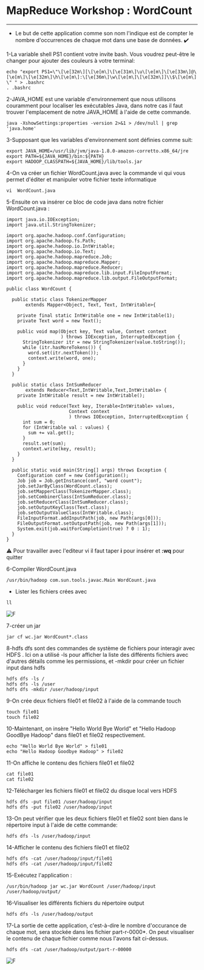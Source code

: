 
# MapReduce Workshop : WordCount


---
- Le but de cette application comme son nom l'indique est de compter le nombre d'occurrences de chaque mot dans une base de données. :heavy_check_mark: 

1-La variable shell PS1 contient votre invite bash. Vous voudrez peut-être le changer pour ajouter des couleurs à votre terminal:
```console
echo "export PS1=\"\[\e[32m\][\[\e[m\]\[\e[31m\]\u\[\e[m\]\[\e[33m\]@\[\e[m\]\[\e[32m\]\h\[\e[m\]:\[\e[36m\]\w\[\e[m\]\[\e[32m\]]\\$\[\e[m\] \" " > .bashrc
. .bashrc 
```
2-JAVA_HOME est une variable d'environnement que nous utilisons couramment pour localiser les exécutables Java, dans notre cas il  faut trouver l'emplacement de notre JAVA_HOME à l'aide de cette commande.
```console
java -XshowSettings:properties -version 2>&1 > /dev/null | grep 'java.home'
```
3-Supposant que les variables d'environnement sont définies comme suit:
```console
export JAVA_HOME=/usr/lib/jvm/java-1.8.0-amazon-corretto.x86_64/jre
export PATH=${JAVA_HOME}/bin:${PATH}
export HADOOP_CLASSPATH=${JAVA_HOME}/lib/tools.jar
```
4-On va créer un fichier WordCount.java avec la commande vi qui vous permet d'éditer et manipuler votre fichier texte informatique
```console
vi  WordCount.java
```
5-Ensuite on va insérer ce bloc de code java dans notre fichier WordCount.java :
```console
import java.io.IOException;
import java.util.StringTokenizer;

import org.apache.hadoop.conf.Configuration;
import org.apache.hadoop.fs.Path;
import org.apache.hadoop.io.IntWritable;
import org.apache.hadoop.io.Text;
import org.apache.hadoop.mapreduce.Job;
import org.apache.hadoop.mapreduce.Mapper;
import org.apache.hadoop.mapreduce.Reducer;
import org.apache.hadoop.mapreduce.lib.input.FileInputFormat;
import org.apache.hadoop.mapreduce.lib.output.FileOutputFormat;

public class WordCount {

  public static class TokenizerMapper
       extends Mapper<Object, Text, Text, IntWritable>{

    private final static IntWritable one = new IntWritable(1);
    private Text word = new Text();

    public void map(Object key, Text value, Context context
                    ) throws IOException, InterruptedException {
      StringTokenizer itr = new StringTokenizer(value.toString());
      while (itr.hasMoreTokens()) {
        word.set(itr.nextToken());
        context.write(word, one);
      }
    }
  }

  public static class IntSumReducer
       extends Reducer<Text,IntWritable,Text,IntWritable> {
    private IntWritable result = new IntWritable();

    public void reduce(Text key, Iterable<IntWritable> values,
                       Context context
                       ) throws IOException, InterruptedException {
      int sum = 0;
      for (IntWritable val : values) {
        sum += val.get();
      }
      result.set(sum);
      context.write(key, result);
    }
  }

  public static void main(String[] args) throws Exception {
    Configuration conf = new Configuration();
    Job job = Job.getInstance(conf, "word count");
    job.setJarByClass(WordCount.class);
    job.setMapperClass(TokenizerMapper.class);
    job.setCombinerClass(IntSumReducer.class);
    job.setReducerClass(IntSumReducer.class);
    job.setOutputKeyClass(Text.class);
    job.setOutputValueClass(IntWritable.class);
    FileInputFormat.addInputPath(job, new Path(args[0]));
    FileOutputFormat.setOutputPath(job, new Path(args[1]));
    System.exit(job.waitForCompletion(true) ? 0 : 1);
  }
}
```
:warning:  Pour travailler avec l'editeur vi il faut taper **i** pour insérer et **:wq** pour quitter

6-Compiler WordCount.java
```console
/usr/bin/hadoop com.sun.tools.javac.Main WordCount.java
```
- Lister les fichiers crées avec 
```console
ll
```
![F](https://user-images.githubusercontent.com/78825764/193475596-04d2a6d5-61e5-48cc-a89b-ad79b1ce3360.png)


7-créer un jar
```console
jar cf wc.jar WordCount*.class
```
8-hdfs dfs sont des commandes de système de fichiers pour interagir avec HDFS . Ici on a utilisé -ls pour afficher la liste des différents fichiers avec d'autres détails comme les permissions, et  -mkdir pour créer un fichier input dans hdfs 
```console
hdfs dfs -ls /
hdfs dfs -ls /user
hdfs dfs -mkdir /user/hadoop/input
```

9-On crée deux fichiers file01 et file02 à l'aide de la commande touch
```console
touch file01
touch file02
```
10-Maintenant, on insère "Hello World Bye World" et "Hello Hadoop GoodBye Hadoop" dans file01 et
file02 respectivement.
```console
echo "Hello World Bye World" > file01
echo "Hello Hadoop Goodbye Hadoop" > file02
```
11-On affiche le contenu des fichiers file01 et file02
```console
cat file01
cat file02
```
12-Télécharger les fichiers file01 et file02 du disque local vers HDFS
```console
hdfs dfs -put file01 /user/hadoop/input
hdfs dfs -put file02 /user/hadoop/input
```
13-On peut vérifier que les deux fichiers file01 et file02 sont bien dans le répertoire input à l'aide de cette commande:
```console
hdfs dfs -ls /user/hadoop/input
```
14-Afficher le contenu des fichiers file01 et file02
```console
hdfs dfs -cat /user/hadoop/input/file01
hdfs dfs -cat /user/hadoop/input/file02
```
15-Exécutez l'application :
```console
/usr/bin/hadoop jar wc.jar WordCount /user/hadoop/input /user/hadoop/output/
```
16-Visualiser les différents fichiers du répertoire output
```console
hdfs dfs -ls /user/hadoop/output
```
17-La sortie de cette application, c'est-à-dire le nombre d'occurance de chaque mot, sera stockée dans les fichier part-r-0000*.
On peut visualiser le contenu de chaque fichier comme nous l'avons fait ci-dessus.
```console
hdfs dfs -cat /user/hadoop/output/part-r-00000
```
![F](https://user-images.githubusercontent.com/78825764/193475885-b995bbfc-2792-432e-8801-e5f8543b388f.png)

